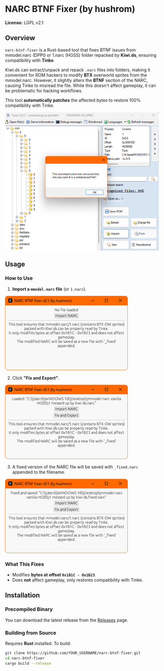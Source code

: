 # NARC BTNF Fixer (by hushrom)

**License:** LGPL v2.1

## Overview
`narc-btnf-fixer` is a Rust-based tool that fixes BTNF issues from mmodel.narc (DPPt) or 1.narc (HGSS) folder repacked by **Kiwi.ds**, ensuring compatibility with **Tinke**.

Kiwi.ds can extract/unpack and repack `.narc` files into folders, making it convenient for ROM hackers to modify **BTX** overworld sprites from the mmodel.narc. However, it slightly alters the **BTNF** section of the NARC, causing Tinke to misread the file. While this doesn't affect gameplay, it can be problematic for hacking workflows.

This tool **automatically patches** the affected bytes to restore 100% compatibility with Tinke.

![Screenshot](TinkeMModelNarcUncompressionFailed.png)

## Usage

### **How to Use**
1. **Import a `mmodel.narc` file** (or `1.narc`).

![Screenshot](narc-btnf-fixer-image-1.png)

2. Click **"Fix and Export"**.

![Screenshot](narc-btnf-fixer-image-2.png)

3. A fixed version of the NARC file will be saved with `_fixed.narc` appended to the filename.

![Screenshot](narc-btnf-fixer-image-3.png)


### **What This Fixes**
- Modifies **bytes at offset `0x1B1C - 0x1B23`**.
- Does **not** affect gameplay, only restores compatibility with Tinke.

## Installation

### **Precompiled Binary**
You can download the latest release from the [Releases](https://github.com/hushrom/narc-btnf-fixer/releases) page.

### **Building from Source**
Requires **Rust** installed. To build:

```sh
git clone https://github.com/YOUR_USERNAME/narc-btnf-fixer.git
cd narc-btnf-fixer
cargo build --release
